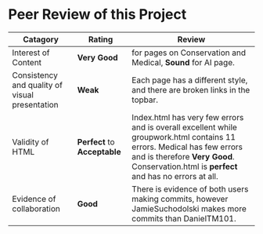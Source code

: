 # Peer Review of this Project

| Catagory      |  Rating |  Review |
| ----------- | ----------- | --- | 
| Interest of Content  | **Very Good** | for pages on Conservation and Medical, **Sound** for AI page. |
| Consistency and quality of visual presentation   | **Weak** | Each page has a different style, and there are broken links in the topbar. |
| Validity of HTML | **Perfect** to **Acceptable** | Index.html has very few errors and is overall excellent while groupwork.html contains 11 errors.  Medical has few errors and is therefore **Very Good**.  Conservation.html is **perfect** and has no errors at all. |
| Evidence of collaboration | **Good** | There is evidence of both users making commits, however JamieSuchodolski makes more commits than DanielTM101. |
